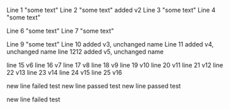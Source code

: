 Line 1 "some text"
Line 2 "some text" added v2
Line 3 "some text"
Line 4 "some text"

Line 6 "some text"
Line 7 "some text"

Line 9 "some text"
Line 10 added v3, unchanged name
Line 11 added v4, unchanged name
line 1212 added v5, unchanged name

line 15 v6
line 16 v7
line 17 v8
line 18 v9
line 19 v10
line 20 v11
line 21 v12
line 22 v13
line 23 v14
line 24 v15
line 25 v16

new line failed test
new line passed test
new line passed test

new line failed test
